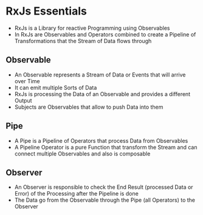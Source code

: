 # RxJs Essentials

- RxJs is a Library for reactive Programming using Observables
- In RxJs are Observables and Operators combined to create a Pipeline of Transformations that the Stream of Data flows through

## Observable

- An Observable represents a Stream of Data or Events that will arrive over Time
- It can emit multiple Sorts of Data
- RxJs is processing the Data of an Observable and provides a different Output
- Subjects are Observables that allow to push Data into them

## Pipe

- A Pipe is a Pipeline of Operators that process Data from Observables
- A Pipeline Operator is a pure Function that transform the Stream and can connect multiple Observables and also is composable

## Observer

- An Observer is responsible to check the End Result (processed Data or Error) of the Processing after the Pipeline is done
- The Data go from the Observable through the Pipe (all Operators) to the Observer
